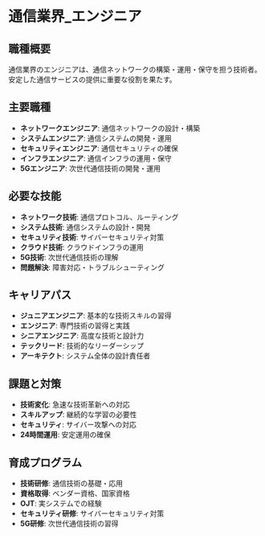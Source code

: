 # 通信業界_エンジニア

## 職種概要
通信業界のエンジニアは、通信ネットワークの構築・運用・保守を担う技術者。安定した通信サービスの提供に重要な役割を果たす。

## 主要職種
- **ネットワークエンジニア**: 通信ネットワークの設計・構築
- **システムエンジニア**: 通信システムの開発・運用
- **セキュリティエンジニア**: 通信セキュリティの確保
- **インフラエンジニア**: 通信インフラの運用・保守
- **5Gエンジニア**: 次世代通信技術の開発・運用

## 必要な技能
- **ネットワーク技術**: 通信プロトコル、ルーティング
- **システム技術**: 通信システムの設計・開発
- **セキュリティ技術**: サイバーセキュリティ対策
- **クラウド技術**: クラウドインフラの運用
- **5G技術**: 次世代通信技術の理解
- **問題解決**: 障害対応・トラブルシューティング

## キャリアパス
- **ジュニアエンジニア**: 基本的な技術スキルの習得
- **エンジニア**: 専門技術の習得と実践
- **シニアエンジニア**: 高度な技術と設計力
- **テックリード**: 技術的なリーダーシップ
- **アーキテクト**: システム全体の設計責任者

## 課題と対策
- **技術変化**: 急速な技術革新への対応
- **スキルアップ**: 継続的な学習の必要性
- **セキュリティ**: サイバー攻撃への対応
- **24時間運用**: 安定運用の確保

## 育成プログラム
- **技術研修**: 通信技術の基礎・応用
- **資格取得**: ベンダー資格、国家資格
- **OJT**: 実システムでの経験
- **セキュリティ研修**: サイバーセキュリティ対策
- **5G研修**: 次世代通信技術の習得 